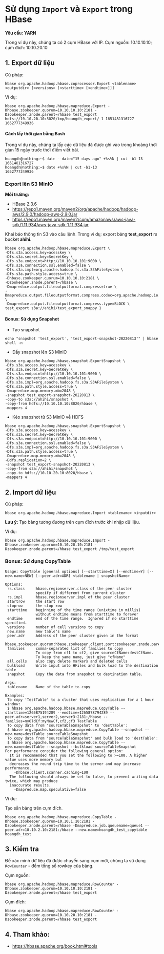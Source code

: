 # Sử dụng `Import` và `Export` trong HBase
**Yêu cầu: YARN**

Trong ví dụ này, chúng ta có 2 cụm HBase với IP. Cụm nguồn: 10.10.10.10; cụm đich: 10.10.20.10

## 1. Export dữ liệu

Cú pháp:

```
hbase org.apache.hadoop.hbase.coprocessor.Export <tablename> <outputdir> [<versions> [<starttime> [<endtime>]]]
```
 
Ví dụ:
  
```
hbase org.apache.hadoop.hbase.mapreduce.Export -Dhbase.zookeeper.quorum=10.10.10.10:2181 -Dzookeeper.znode.parent=/hbase test_export hdfs://10.10.20.10:8020/tmp/hoangdh_export/ 1 1651481316727 1652777349936
```

#### Cách lấy thời gian bằng Bash

Trong ví dụ này, chúng ta lấy các dữ liệu đã được ghi vào trong khoảng thời gian 15 ngày truớc thời điểm viết bài.
  
```
hoangdh@nothing:~$ date --date="15 days ago" +%s%N | cut -b1-13
1651481316727
hoangdh@nothing:~$ date +%s%N | cut -b1-13
1652777349936
```

### Export lên S3 MinIO

**Môi trường:**
- HBase 2.3.6
- https://repo1.maven.org/maven2/org/apache/hadoop/hadoop-aws/2.9.0/hadoop-aws-2.9.0.jar
- https://repo1.maven.org/maven2/com/amazonaws/aws-java-sdk/1.11.934/aws-java-sdk-1.11.934.jar 

Khai báo thông tin S3 vào câu lệnh. Trong ví dụ; export bảng **test_export** ra bucket **ahihi**.

```
hbase org.apache.hadoop.hbase.mapreduce.Export \
-Dfs.s3a.access.key=acesskey \
-Dfs.s3a.secret.key=SecretKey \
-Dfs.s3a.endpoint=http://10.10.10.101:9000 \
-Dfs.s3a.connection.ssl.enabled=false \
-Dfs.s3a.impl=org.apache.hadoop.fs.s3a.S3AFileSystem \
-Dfs.s3a.path.style.access=true \
-Dhbase.zookeeper.quorum=10.10.10.10:2181 \
-Dzookeeper.znode.parent=/hbase \
-Dmapreduce.output.fileoutputformat.compress=true \
-Dmapreduce.output.fileoutputformat.compress.codec=org.apache.hadoop.io.compress.SnappyCodec \
-Dmapreduce.output.fileoutputformat.compress.type=BLOCK \
test_export s3a://ahihi/test_export_snappy 1
```

#### Bonus: Sử dụng Snapshot

- Tạo snapshot

```
echo "snapshot 'test_export', 'test_export-snapshot-20220813'" | hbase shell -n
```

- Đẩy snapshot lên S3 MinIO

```
hbase org.apache.hadoop.hbase.snapshot.ExportSnapshot \
-Dfs.s3a.access.key=acesskey \
-Dfs.s3a.secret.key=SecretKey \
-Dfs.s3a.endpoint=http://10.10.10.101:9000 \
-Dfs.s3a.connection.ssl.enabled=false \
-Dfs.s3a.impl=org.apache.hadoop.fs.s3a.S3AFileSystem \
-Dfs.s3a.path.style.access=true \
-Dmapreduce.map.memory.mb=2048 \
-snapshot test_export-snapshot-20220813 \
-copy-to s3a://ahihi/snapshot \
-copy-from hdfs://10.10.10.10:8020/hbase \
-mappers 4
```

- Kéo snapshot từ S3 MinIO về HDFS

```
hbase org.apache.hadoop.hbase.snapshot.ExportSnapshot \
-Dfs.s3a.access.key=acesskey \
-Dfs.s3a.secret.key=SecretKey \
-Dfs.s3a.endpoint=http://10.10.10.101:9000 \
-Dfs.s3a.connection.ssl.enabled=false \
-Dfs.s3a.impl=org.apache.hadoop.fs.s3a.S3AFileSystem \
-Dfs.s3a.path.style.access=true \
-Dmapreduce.map.memory.mb=2048 \
-Ddfs.replication=2 \
-snapshot test_export-snapshot-20220813 \
-copy-from s3a://ahihi/snapshot \
-copy-to hdfs://10.10.20.10:8020/hbase \
-mappers 4
```

## 2. Import dữ liệu
  
Cú pháp:

```
hbase org.apache.hadoop.hbase.mapreduce.Import <tablename> <inputdir>
```
**Lưu ý:** Tạo bảng tương đương trên cụm đích trước khi nhập dữ liệu.
  
Ví dụ:
  
```
hbase org.apache.hadoop.hbase.mapreduce.Import -Dhbase.zookeeper.quorum=10.10.20.10:2181 -Dzookeeper.znode.parent=/hbase test_export /tmp/test_export
```

### Bonus: Sử dụng CopyTable

```
Usage: CopyTable [general options] [--starttime=X] [--endtime=Y] [--new.name=NEW] [--peer.adr=ADR] <tablename | snapshotName>

Options:
 rs.class     hbase.regionserver.class of the peer cluster
              specify if different from current cluster
 rs.impl      hbase.regionserver.impl of the peer cluster
 startrow     the start row
 stoprow      the stop row
 starttime    beginning of the time range (unixtime in millis)
              without endtime means from starttime to forever
 endtime      end of the time range.  Ignored if no starttime specified.
 versions     number of cell versions to copy
 new.name     new table's name
 peer.adr     Address of the peer cluster given in the format
              hbase.zookeeper.quorum:hbase.zookeeper.client.port:zookeeper.znode.parent
 families     comma-separated list of families to copy
              To copy from cf1 to cf2, give sourceCfName:destCfName. 
              To keep the same name, just give "cfName"
 all.cells    also copy delete markers and deleted cells
 bulkload     Write input into HFiles and bulk load to the destination table
 snapshot     Copy the data from snapshot to destination table.

Args:
 tablename    Name of the table to copy

Examples:
 To copy 'TestTable' to a cluster that uses replication for a 1 hour window:
 $ hbase org.apache.hadoop.hbase.mapreduce.CopyTable --starttime=1265875194289 --endtime=1265878794289 --peer.adr=server1,server2,server3:2181:/hbase --families=myOldCf:myNewCf,cf2,cf3 TestTable 
 To copy data from 'sourceTableSnapshot' to 'destTable': 
 $ hbase org.apache.hadoop.hbase.mapreduce.CopyTable --snapshot --new.name=destTable sourceTableSnapshot
 To copy data from 'sourceTableSnapshot' and bulk load to 'destTable': 
 $ hbase org.apache.hadoop.hbase.mapreduce.CopyTable --new.name=destTable --snapshot --bulkload sourceTableSnapshot
For performance consider the following general option:
  It is recommended that you set the following to >=100. A higher value uses more memory but
  decreases the round trip time to the server and may increase performance.
    -Dhbase.client.scanner.caching=100
  The following should always be set to false, to prevent writing data twice, which may produce 
  inaccurate results.
    -Dmapreduce.map.speculative=false
```

Ví dụ:

Tạo sẵn bảng trên cụm đích.

```
hbase org.apache.hadoop.hbase.mapreduce.CopyTable -Dhbase.zookeeper.quorum=10.10.1.10:2181 -Dzookeeper.znode.parent=/hbase -Dmapreduce.job.queuename=queue1 --peer.adr=10.10.2.10:2181:/hbase --new.name=hoangdh_test_copytable hoangdh_test
```

## 3. Kiểm tra
  
Để xác minh dữ liệu đã được chuyển sang cụm mới, chúng ta sử dụng `RowCounter` - đếm tổng số rowkey của bảng.

Cụm nguồn:

```
hbase org.apache.hadoop.hbase.mapreduce.RowCounter -Dhbase.zookeeper.quorum=10.10.10.10:2181 -Dzookeeper.znode.parent=/hbase test_export
```

Cụm đích:

```
hbase org.apache.hadoop.hbase.mapreduce.RowCounter -Dhbase.zookeeper.quorum=10.10.20.10:2181 -Dzookeeper.znode.parent=/hbase test_export
```

## 4. Tham khảo:
- https://hbase.apache.org/book.html#tools
